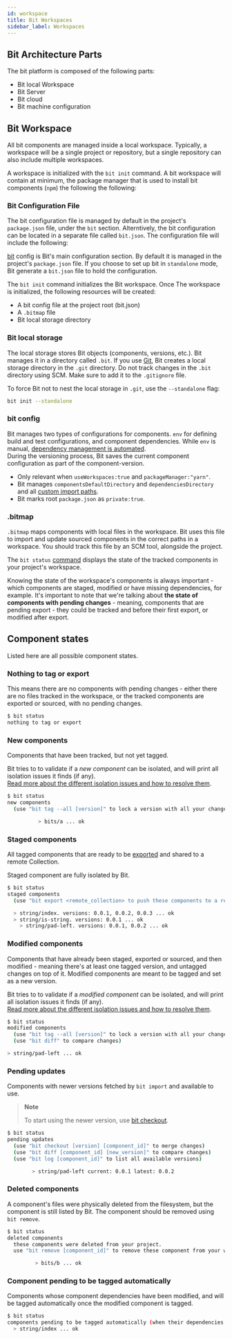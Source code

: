 ```yaml
---
id: workspace
title: Bit Workspaces
sidebar_label: Workspaces
---
```


## Bit Architecture Parts 

The bit platform is composed of the following parts: 
- Bit local Workspace
- Bit Server
- Bit cloud
- Bit machine configuration

## Bit Workspace

All bit components are managed inside a local workspace. Typically, a workspace will be a single project or repository, but a single repository can also include multiple workspaces. 

A workspace is initialized with the `bit init` command. A bit workspace will contain at minimum, the package manager that is used to install bit components (`npm`) the following the following: 


### Bit Configuration File

The bit configuration file is managed by default in the project's `package.json` file, under the `bit` section. Alterntively, the bit configuration can be located in a separate file called `bit.json`. 
The configuration file will include the following: 


[bit](/docs/conf-bit-json.html) config is Bit's main configuration section. By default it is managed in the project's `package.json` file. If you choose to set up bit in `standalone` mode, Bit generate a `bit.json` file to hold the configuration.

The `bit init` command initializes the Bit workspace. Once The workspace is initialized, the following resources will be created: 

- A bit config file at the project root (bit.json)
- A `.bitmap` file 
- Bit local storage directory

### Bit local storage

The local storage stores Bit objects (components, versions, etc.). Bit manages it in a directory called `.bit`. If you use [Git](git-scm.com), Bit creates a local storage directory in the `.git` directory. Do not track changes in the `.bit` directory using SCM. Make sure to add it to the `.gitignore` file.

To force Bit not to nest the local storage in `.git`, use the `--standalone` flag:

```bash
bit init --standalone
```

### bit config

Bit manages two types of configurations for components. `env` for defining build and test configurations, and component dependencies. While `env` is manual, [dependency management is automated](/docs/component-dependencies.html).  
During the versioning process, Bit saves the current component configuration as part of the component-version.

* Only relevant when `useWorkspaces:true` and `packageManager:"yarn"`.
* Bit manages `componentsDefaultDirectory` and `dependenciesDirectory` and all [custom import
  paths](https://docs.bit.dev/docs/cli-import.html#import-a-single-component-from-a-remote-collection).
* Bit marks root `package.json` as `private:true`.

### .bitmap

`.bitmap` maps components with local files in the workspace. Bit uses this file to import and update sourced components in the correct paths in a workspace. You should track this file by an SCM tool, alongside the project.

The `bit status` [command](/docs/cli-status.html) displays the state of the tracked components in your project's workspace.

Knowing the state of the workspace's components is always important - which components are staged, modified or have missing dependencies, for example.
It's important to note that we're talking about **the state of components with pending changes** - meaning, components that are pending export - they could be tracked and before their first export, or modified after export.

## Component states

Listed here are all possible component states.

### Nothing to tag or export

This means there are no components with pending changes - either there are no files tracked in the workspace, or the tracked components are exported or sourced, with no pending changes.

```bash
$ bit status
nothing to tag or export
```

### New components

Components that have been tracked, but not yet tagged.

Bit tries to to validate if a *new component* can be isolated, and will print all isolation issues it finds (if any).  
[Read more about the different isolation issues and how to resolve them](/docs/troubleshooting-isolating.html).

```bash
$ bit status
new components
  (use "bit tag --all [version]" to lock a version with all your changes)

          > bits/a ... ok
```

### Staged components

All tagged components that are ready to be [exported](/docs/cli-export.html) and shared to a remote Collection.

Staged component are fully isolated by Bit.

```bash
$ bit status
staged components
  (use "bit export <remote_collection> to push these components to a remote Collection")

  > string/index. versions: 0.0.1, 0.0.2, 0.0.3 ... ok
  > string/is-string. versions: 0.0.1 ... ok
	> string/pad-left. versions: 0.0.1, 0.0.2 ... ok
```

### Modified components

Components that have already been staged, exported or sourced, and then modified - meaning there's at least one tagged version, and untagged changes on top of it.
Modified components are meant to be tagged and set as a new version.

Bit tries to to validate if a *modified component* can be isolated, and will print all isolation issues it finds (if any).  
[Read more about the different isolation issues and how to resolve them](/docs/troubleshooting-isolating.html).

```bash
$ bit status
modified components
  (use "bit tag --all [version]" to lock a version with all your changes)
  (use "bit diff" to compare changes)

> string/pad-left ... ok
```

### Pending updates

Components with newer versions fetched by `bit import` and available to use.

> **Note**
>
> To start using the newer version, use [bit checkout](/docs/cli-checkout.html).

```bash
$ bit status
pending updates
  (use "bit checkout [version] [component_id]" to merge changes)
  (use "bit diff [component_id] [new_version]" to compare changes)
  (use "bit log [component_id]" to list all available versions)

        > string/pad-left current: 0.0.1 latest: 0.0.2
```

### Deleted components

A component's files were physically deleted from the filesystem, but the component is still listed by Bit. The component should be removed using `bit remove`.

```bash
$ bit status
deleted components
  these components were deleted from your project.
  use "bit remove [component_id]" to remove these component from your workspace

         > bits/b ... ok
```

### Component pending to be tagged automatically

Components whose component dependencies have been modified, and will be tagged automatically once the modified component is tagged.

```bash
$ bit status
components pending to be tagged automatically (when their dependencies are tagged)
  > string/index ... ok
```
